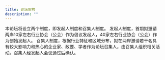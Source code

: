 ```yaml
---
title: 论坛架构
description: ""
---
```

本论坛将设立两个制度，即发起人制度和召集人制度。
发起人制度，首期拟邀请两岸10家左右行业协会（公会）作为倡议发起人，40家左右行业协会（公会）作为创始发起人。
召集人制度，根据行业特征和区域分布，拟在两岸邀请若干名具有较大影响力和热心的企业家、政要、学者作为论坛召集人，由召集人组织相关活动。召集人经发起人会议通过后确认。